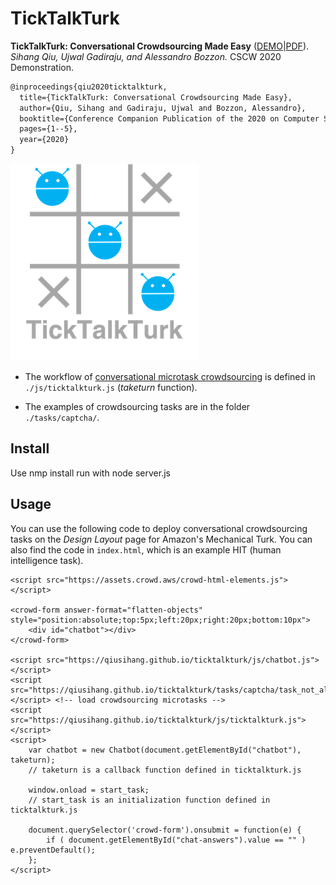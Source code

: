 # TickTalkTurk
**TickTalkTurk: Conversational Crowdsourcing Made Easy** ([DEMO](https://qiusihang.github.io/ticktalkturk/index.html)|[PDF](https://qiusihang.github.io/files/publications/cscw2020demo.pdf)).
*Sihang Qiu, Ujwal Gadiraju, and Alessandro Bozzon.*
CSCW 2020 Demonstration.

```tex
@inproceedings{qiu2020ticktalkturk,
  title={TickTalkTurk: Conversational Crowdsourcing Made Easy},
  author={Qiu, Sihang and Gadiraju, Ujwal and Bozzon, Alessandro},
  booktitle={Conference Companion Publication of the 2020 on Computer Supported Cooperative Work and Social Computing},
  pages={1--5},
  year={2020}
}
```

![logo](logo.png)

- The workflow of [conversational microtask crowdsourcing](https://qiusihang.github.io/files/publications/chi2020_worker_engagement.pdf) is defined in `./js/ticktalkturk.js` (*taketurn* function).

- The examples of crowdsourcing tasks are in the folder `./tasks/captcha/`.
## Install 
Use nmp install
run with node server.js
## Usage

You can use the following code to deploy conversational crowdsourcing tasks on the *Design Layout* page for Amazon's Mechanical Turk. You can also find the code in `index.html`, which is an example HIT (human intelligence task).

```
<script src="https://assets.crowd.aws/crowd-html-elements.js"></script>

<crowd-form answer-format="flatten-objects" style="position:absolute;top:5px;left:20px;right:20px;bottom:10px">
    <div id="chatbot"></div>
</crowd-form>

<script src="https://qiusihang.github.io/ticktalkturk/js/chatbot.js"></script>
<script src="https://qiusihang.github.io/ticktalkturk/tasks/captcha/task_not_aligned.js"></script> <!-- load crowdsourcing microtasks -->
<script src="https://qiusihang.github.io/ticktalkturk/js/ticktalkturk.js"></script>
<script>
    var chatbot = new Chatbot(document.getElementById("chatbot"), taketurn);
    // taketurn is a callback function defined in ticktalkturk.js

    window.onload = start_task;
    // start_task is an initialization function defined in ticktalkturk.js

    document.querySelector('crowd-form').onsubmit = function(e) {
        if ( document.getElementById("chat-answers").value == "" ) e.preventDefault();
    };
</script>
```
